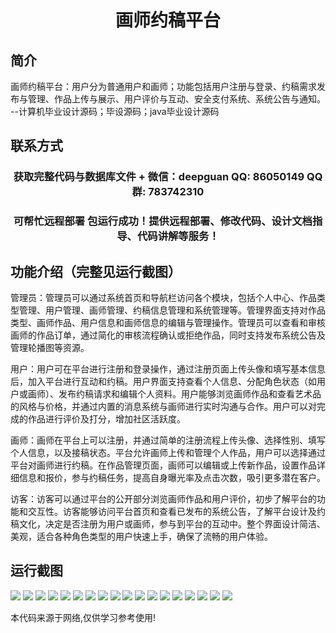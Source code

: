 <p><h1 align="center">画师约稿平台</h1></p>

## 简介
画师约稿平台：用户分为普通用户和画师；功能包括用户注册与登录、约稿需求发布与管理、作品上传与展示、用户评价与互动、安全支付系统、系统公告与通知。    --计算机毕业设计源码；毕设源码；java毕业设计源码


## 联系方式
<p><h3 align="center">获取完整代码与数据库文件 + 微信：deepguan QQ: 86050149 QQ群: 783742310</h3></p>
<p><h3 align="center">可帮忙远程部署 包运行成功！提供远程部署、修改代码、设计文档指导、代码讲解等服务！</h3></p>

## 功能介绍（完整见运行截图）
管理员：管理员可以通过系统首页和导航栏访问各个模块，包括个人中心、作品类型管理、用户管理、画师管理、约稿信息管理和系统管理等。管理界面支持对作品类型、画师作品、用户信息和画师信息的编辑与管理操作。管理员可以查看和审核画师的作品订单，通过简化的审核流程确认或拒绝作品，同时支持发布系统公告及管理轮播图等资源。

用户：用户可在平台进行注册和登录操作，通过注册页面上传头像和填写基本信息后，加入平台进行互动和约稿。用户界面支持查看个人信息、分配角色状态（如用户或画师）、发布约稿请求和编辑个人资料。用户能够浏览画师作品和查看艺术品的风格与价格，并通过内置的消息系统与画师进行实时沟通与合作。用户可以对完成的作品进行评价及打分，增加社区活跃度。

画师：画师在平台上可以注册，并通过简单的注册流程上传头像、选择性别、填写个人信息，以及接稿状态。平台允许画师上传和管理个人作品，用户可以选择通过平台对画师进行约稿。在作品管理页面，画师可以编辑或上传新作品，设置作品详细信息和报价，参与约稿任务，提高自身曝光率及点击次数，吸引更多潜在客户。

访客：访客可以通过平台的公开部分浏览画师作品和用户评价，初步了解平台的功能和交互性。访客能够访问平台首页和查看已发布的系统公告，了解平台设计及约稿文化，决定是否注册为用户或画师，参与到平台的互动中。整个界面设计简洁、美观，适合各种角色类型的用户快速上手，确保了流畅的用户体验。


## 运行截图
![](img/001.jpg)
![](img/002.jpg)
![](img/003.jpg)
![](img/004.jpg)
![](img/005.jpg)
![](img/006.jpg)
![](img/007.jpg)
![](img/008.jpg)
![](img/009.jpg)
![](img/010.jpg)
![](img/011.jpg)
![](img/012.jpg)
![](img/013.jpg)
![](img/014.jpg)
![](img/015.jpg)
![](img/016.jpg)
![](img/017.jpg)
![](img/018.jpg)

<p>本代码来源于网络,仅供学习参考使用!</p>
